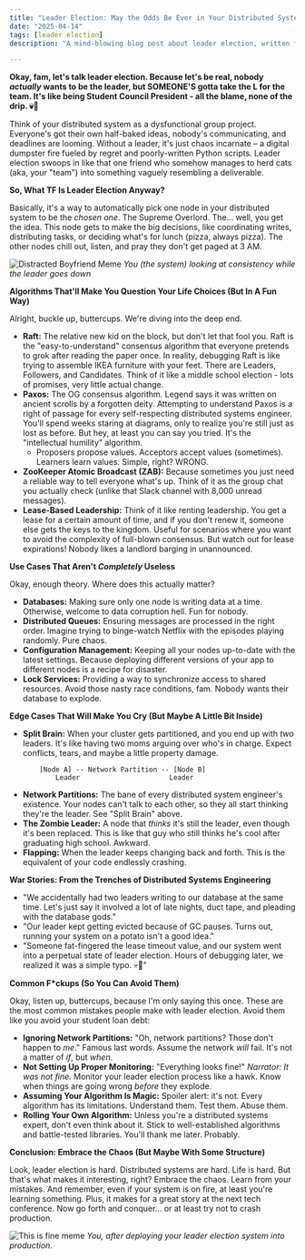 ```yaml
---
title: "Leader Election: May the Odds Be Ever in Your Distributed System"
date: "2025-04-14"
tags: [leader election]
description: "A mind-blowing blog post about leader election, written for chaotic Gen Z engineers. Prepare for existential dread mixed with technical enlightenment."

---
```


**Okay, fam, let's talk leader election. Because let's be real, nobody *actually* wants to be the leader, but SOMEONE'S gotta take the L for the team. It's like being Student Council President - all the blame, none of the drip. 💀🙏**

Think of your distributed system as a dysfunctional group project. Everyone's got their own half-baked ideas, nobody's communicating, and deadlines are looming. Without a leader, it's just chaos incarnate – a digital dumpster fire fueled by regret and poorly-written Python scripts. Leader election swoops in like that one friend who somehow manages to herd cats (aka, your "team") into something vaguely resembling a deliverable.

**So, What TF Is Leader Election Anyway?**

Basically, it's a way to automatically pick one node in your distributed system to be the *chosen one*. The Supreme Overlord. The… well, you get the idea. This node gets to make the big decisions, like coordinating writes, distributing tasks, or deciding what's for lunch (pizza, always pizza). The other nodes chill out, listen, and pray they don't get paged at 3 AM.

![Distracted Boyfriend Meme](https://i.imgflip.com/30b1gx.jpg)
*You (the system) looking at consistency while the leader goes down*

**Algorithms That'll Make You Question Your Life Choices (But In A Fun Way)**

Alright, buckle up, buttercups. We're diving into the deep end.

*   **Raft:** The relative new kid on the block, but don't let that fool you. Raft is the "easy-to-understand" consensus algorithm that everyone pretends to grok after reading the paper once. In reality, debugging Raft is like trying to assemble IKEA furniture with your feet. There are Leaders, Followers, and Candidates. Think of it like a middle school election - lots of promises, very little actual change.
*   **Paxos:** The OG consensus algorithm. Legend says it was written on ancient scrolls by a forgotten deity. Attempting to understand Paxos is a right of passage for every self-respecting distributed systems engineer. You'll spend weeks staring at diagrams, only to realize you're still just as lost as before. But hey, at least you can say you tried. It's the "intellectual humility" algorithm.
    *   Proposers propose values. Acceptors accept values (sometimes). Learners learn values. Simple, right? WRONG.
*   **ZooKeeper Atomic Broadcast (ZAB):** Because sometimes you just need a reliable way to tell everyone what's up. Think of it as the group chat you actually check (unlike that Slack channel with 8,000 unread messages).
*   **Lease-Based Leadership:** Think of it like renting leadership. You get a lease for a certain amount of time, and if you don't renew it, someone else gets the keys to the kingdom. Useful for scenarios where you want to avoid the complexity of full-blown consensus. But watch out for lease expirations! Nobody likes a landlord barging in unannounced.

**Use Cases That Aren't *Completely* Useless**

Okay, enough theory. Where does this actually matter?

*   **Databases:** Making sure only one node is writing data at a time. Otherwise, welcome to data corruption hell. Fun for nobody.
*   **Distributed Queues:** Ensuring messages are processed in the right order. Imagine trying to binge-watch Netflix with the episodes playing randomly. Pure chaos.
*   **Configuration Management:** Keeping all your nodes up-to-date with the latest settings. Because deploying different versions of your app to different nodes is a recipe for disaster.
*   **Lock Services:** Providing a way to synchronize access to shared resources. Avoid those nasty race conditions, fam. Nobody wants their database to explode.

**Edge Cases That Will Make You Cry (But Maybe A Little Bit Inside)**

*   **Split Brain:** When your cluster gets partitioned, and you end up with *two* leaders. It's like having two moms arguing over who's in charge. Expect conflicts, tears, and maybe a little property damage.
    ```ascii
        [Node A] -- Network Partition -- [Node B]
            Leader                      Leader
    ```
*   **Network Partitions:** The bane of every distributed system engineer's existence. Your nodes can't talk to each other, so they all start thinking they're the leader. See "Split Brain" above.
*   **The Zombie Leader:** A node that *thinks* it's still the leader, even though it's been replaced. This is like that guy who still thinks he's cool after graduating high school. Awkward.
*   **Flapping:** When the leader keeps changing back and forth. This is the equivalent of your code endlessly crashing.

**War Stories: From the Trenches of Distributed Systems Engineering**

*   "We accidentally had two leaders writing to our database at the same time. Let's just say it involved a lot of late nights, duct tape, and pleading with the database gods."
*   "Our leader kept getting evicted because of GC pauses. Turns out, running your system on a potato isn't a good idea."
*   "Someone fat-fingered the lease timeout value, and our system went into a perpetual state of leader election. Hours of debugging later, we realized it was a simple typo. 💀🙏"

**Common F*ckups (So You Can Avoid Them)**

Okay, listen up, buttercups, because I'm only saying this once. These are the most common mistakes people make with leader election. Avoid them like you avoid your student loan debt:

*   **Ignoring Network Partitions:** "Oh, network partitions? Those don't happen to *me*." Famous last words. Assume the network *will* fail. It's not a matter of *if*, but *when*.
*   **Not Setting Up Proper Monitoring:** "Everything looks fine!" *Narrator: It was not fine.* Monitor your leader election process like a hawk. Know when things are going wrong *before* they explode.
*   **Assuming Your Algorithm Is Magic:** Spoiler alert: it's not. Every algorithm has its limitations. Understand them. Test them. Abuse them.
*   **Rolling Your Own Algorithm:** Unless you're a distributed systems expert, don't even think about it. Stick to well-established algorithms and battle-tested libraries. You'll thank me later. Probably.

**Conclusion: Embrace the Chaos (But Maybe With Some Structure)**

Look, leader election is hard. Distributed systems are hard. Life is hard. But that's what makes it interesting, right? Embrace the chaos. Learn from your mistakes. And remember, even if your system is on fire, at least you're learning something. Plus, it makes for a great story at the next tech conference. Now go forth and conquer... or at least try not to crash production.

![This is fine meme](https://i.kym-cdn.com/entries/icons/original/000/018/012/this_is_fine.jpeg)
*You, after deploying your leader election system into production.*
